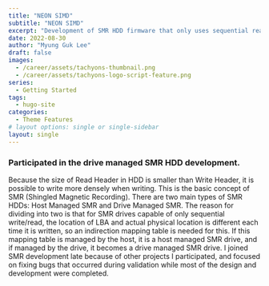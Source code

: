 ```yaml
---
title: "NEON SIMD"
subtitle: "NEON SIMD"
excerpt: "Development of SMR HDD firmware that only uses sequential read and write"
date: 2022-08-30
author: "Myung Guk Lee"
draft: false
images:
  - /career/assets/tachyons-thumbnail.png
  - /career/assets/tachyons-logo-script-feature.png
series:
  - Getting Started
tags:
  - hugo-site
categories:
  - Theme Features
# layout options: single or single-sidebar
layout: single
---
```



### Participated in the drive managed SMR HDD development.

Because the size of Read Header in HDD is smaller than Write Header, it is possible to write more densely when writing. This is the basic concept of SMR (Shingled Magnetic Recording). There are two main types of SMR HDDs: Host Managed SMR and Drive Managed SMR. The reason for dividing into two is that for SMR drives capable of only sequential write/read, the location of LBA and actual physical location is different each time it is written, so an indirection mapping table is needed for this. If this mapping table is managed by the host, it is a host managed SMR drive, and if managed by the drive, it becomes a drive managed SMR drive. I joined SMR development late because of other projects I participated, and focused on fixing bugs that occurred during validation while most of the design and development were completed.